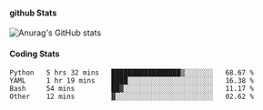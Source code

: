 #### github Stats
![Anurag's GitHub stats](https://github-readme-stats.vercel.app/api?username=reduhq&theme=city_lights&show_icons=true&hide=contribs,prs)

#### Coding Stats
<!--START_SECTION:waka-->

```text
Python   5 hrs 32 mins   █████████████████▒░░░░░░░   68.67 %
YAML     1 hr 19 mins    ████░░░░░░░░░░░░░░░░░░░░░   16.38 %
Bash     54 mins         ██▓░░░░░░░░░░░░░░░░░░░░░░   11.17 %
Other    12 mins         ▓░░░░░░░░░░░░░░░░░░░░░░░░   02.62 %
```

<!--END_SECTION:waka-->